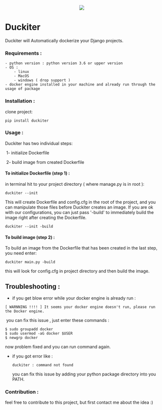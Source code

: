 <p align="center">
<br>
<img src="https://raw.githubusercontent.com/coci/duckiter/main/assets/logo.png">
</p>   

# Duckiter
Duckiter will Automatically dockerize your Django projects.

### Requirements :

    - python version : python version 3.6 or upper version
    - OS : 
        - linux
        - MacOS
        - windows ( drop support )
    - docker engine installed in your machine and already run through the usage of package


### Installation :
clone project:
```
pip install duckiter
```


### Usage :
Duckiter has two individual steps:

​    1- initialize Dockerfile

​    2- build image from created Dockerfile

#### To initialize Dockerfile (step 1) :
in terminal hit to your project directory ( where manage.py is in root ):
```
duckiter --init
```
This will create Dockerfile and config.cfg in the root of the project, and you can manipulate those files before Duckiter creates an image.
If you are ok with our configurations, you can just pass '-build' to immediately build the image right after creating the Dockerfile.
```
duckiter --init -build
```
#### To build image (step 2) :
To build an image from the Dockerfile that has been created in the last step, you need enter:
```
duckiter main.py -build
```
this will look for config.cfg in project directory and then build the image.

## Troubleshooting :

- if you get blow error while your docker engine is already run :

```
[ WARNNING !!!! ] It seems your docker engine doesn't run, please run the Docker engine.
```

​		you can fix this issue , just enter these commands :

```
$ sudo groupadd docker
$ sudo usermod -aG docker $USER
$ newgrp docker
```

now problem fixed and you can run command again.



- if you got error like :

  ```
  duckiter : command not found
  ```

  you can fix this issue by adding your python package directory into you PATH.

  

### Contribution :

feel free to contribute to this project, but first contact me about the idea :)